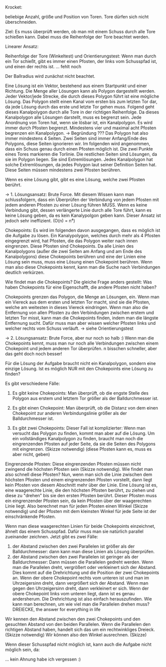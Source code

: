 Krocket:

beliebige Anzahl, größe und Position von Toren. Tore dürfen sich nicht überschneiden.

Ziel: Es muss überprüft werden, ob man mit einem Schuss durch alle Tore schießen kann. Dabei muss die Reihenfolge der Tore beachtet werden. 

Linearer Ansatz:

Reihenfolge der Tore (Winkeltest) und Orientierungstest:
Wenn man durch ein Tor schießt, gibt es immer einen Pfosten, der links vom Schusspfad ist, und einen der rechts ist.
... fehlt noch


Der Ballradius wird zunächst nicht beachtet.


Eine Lösung ist ein Vektor, bestehend aus einem Startpunkt und einer Richtung. Die Menge aller Lösungen kann als Polygon dargestellt werden. 
Jeder Vektor/jede Strecke, die durch dieses Polygon führt ist eine mögliche Lösung. 
Das Polygon stellt einen Kanal vom ersten bis zum letzten Tor dar, da jede Lösung durch das erste und letzte Tor gehen muss. 
Folgend geht dieses Kanalpolygon durch alle Tore in der richtigen Reihenfolge. 
Da dieses Kanalpolygon alle Lösungen darstellt, muss es begrenzt sein. Jede Anordnung von Toren hat, wenn sie lösbar ist, ein Kanalpolygon.
Es wird immer durch Pfosten begrenzt. Mindestens vier und maximal acht Pfosten begrenzen ein Kanalpolygon. -> Begründung ???
Das Polygon hat also immer mindestens 4 Seiten. Zwei Seiten sind immer Anfang/Ende des Polygons, diese Seiten ignorieren wir.
Im folgenden wird angenommen, dass ein Schuss genau durch einen Pfosten möglich ist. Die zwei Punkte eines Tores markieren die Torlinie.
Die restlichen Seiten sind Lösungen, da sie im Polygon liegen. Sie sind Extremlösungen. 
Jedes Kanalpolygon hat solche Extremlösungen, da jedes Polygon laut seiner Definition Seiten hat. Diese Seiten müssen mindestens zwei Pfosten berühren.

Wenn es eine Lösung gibt, gibt es eine Lösung, welche zwei Pfosten berührt.

-> 1. Lösungsansatz: Brute Force.
Mit diesem Wissen kann man schlussfolgern, dass ein Überprüfen der Verbindung von jedem Pfosten mit jedem anderen Pfosten zu einer Lösung führen MUSS.
Wenn es keine Verbindung gibt, dessen verlängerte Linie durch alle Tore führt, kann es keine Lösung geben, da es kein Kanalypolgon geben kann.
Dieser Ansatz ist jedoch sehr ineffizient. (O(n) = n⁴)


Chokepoints:
Es wird im folgenden davon ausgegangen, dass es möglich ist die Aufgabe zu lösen.
Ein Kanalypolygon, welches durch mehr als 4 Pfosten eingegrenzt wird, hat Pfosten, die das Polygon weiter nach innen eingrenzen. Diese Pfosten sind Chokepoints.
Da alle Linien des Kanalpolygons (außer die zwei Seiten am Anfang und am Ende des Kanalpolygons) diese Chokepoints berühren und eine der Linien eine Lösung sein muss, muss eine Lösung einen Chokepoint berühren. Wenn man also diese Chokepoints kennt, kann man die Suche nach Verbindungen deutlich verkürzen.

Wie findet man die Chokepoints?
Die gleiche Frage anders gestellt: Was haben Chokepoints für eine Eigenschafft, die andere Pfosten nicht haben?

Chokepoints grenzen das Polygon, die Menge an Lösungen, ein. Wenn man ein Viereck aus dem ersten und letzten Tor macht, sind sie die Pfosten, welche am weitesten in dieses Viereck eindringen. Wenn man also die Entfernung von allen Pfosten zu den Verbindungen zwischen erstem und letzten Tor misst, kann man die Chokepoints finden, indem man die längste Entfernung sucht. 
Dafür muss man aber wissen welcher Pfosten links und welcher rechts vom Schuss verläuft. -> siehe Orientierungstest

-> 2. Lösungsansatz: Brute Force, aber nur noch so halb :)
Wenn man die Chokepoints kennt, muss man nur noch alle Verbindungen zwischen einem Chokepoint und jedem anderen Tor überprüfen.
n bisschen schneller, aber das geht doch noch besser!


Für die Lösung der Aufgabe braucht nicht ein Kanalpolygon, sondern eine einzige Lösung.
Ist es möglich NUR mit den Chokepoints eine Lösung zu finden?

Es gibt verschiedene Fälle:
1. Es gibt keine Chokepoints: Man überprüft, ob die engste Stelle des Polygon aus erstem und letztem Tor größer als der Balldurchmesser ist.
2. Es gibt einen Chokepoint: Man überprüft, ob die Distanz von dem einen Chokepoint zur anderen Verbindungslinie größer als der Balldurchmesser ist.

3. Es gibt zwei Chokepoints:
Dieser Fall ist komplizierter:
Wenn man versucht das Polygon zu finden, kommt man aber auf die Lösung.
Um ein vollständiges Kanalpolygon zu finden, braucht man noch die eingrenzenden Pfosten auf jeder Seite, da sie die Seiten des Polygons mit eingrenzen. (Skizze notwendig) (diese Pfosten kann es, muss es aber nicht, geben)

Eingrenzende Pfosten:
Diese eingrenzenden Pfosten müssen nicht zwingend die höchsten Pfosten sein (Skizze notwendig). Wie findet man also schnell diese Pfosten?
Nun, wenn man sich die Linie zwischen dem höchsten Pfosten und einem eingrenzenden Pfosten vorstellt, dann liegt kein Pfosten von diesem Abschnitt mehr über der Linie. 
Eine Lösung ist es, eine waagerechte Linie, die den höchsten Pfosten berührt, zu ziehen und diese zu "drehen" bis sie den ersten Pfosten berührt. Dieser Pfosten muss ein eingrenzender Pfosten sein, da kein Pfosten über der waagerechten Linie liegt.
Also berechnet man für jeden Pfosten einen Winkel (Skizze notwendig) und der Pfosten mit dem kleinsten Winkel für jede Seite ist der einschränkende Pfosten.

Wenn man diese waagerechten Linien für beide Chokepoints einzeichnet, ähnelt das einem Schusspfad. Dafür muss man sie natürlich parallel zueinander zeichnen.
Jetzt gibt es zwei Fälle:
1. der Abstand zwischen den zwei Parallelen ist größer als der Balldurchmesser: dann kann man diese Linien als Lösung überprüfen.
2. der Abstand zwischen den zwei Parallelen ist geringer als der Balldurchmesser: Dann müssen die Parallelen gedreht werden.
Wenn man die Parallelen dreht, vergrößert oder verkleinert sich der Abstand. Dies kommt auf die Drehrichtung und die Position der zwei Chokepoints an.
Wenn der obere Chokepoint rechts vom unteren ist und man im Uhrzeigersinn dreht, dann vergrößert sich der Abstand. Wenn man gegen den Uhrzeigersinn dreht, dann verkleinert er sich. Wenn der obere Chokepoint links vom unteren liegt, dann ist es genau andersherum.
Die Drehrichtung ist  also einfach herauszufinden.
Wie kann man berechnen, um wie viel man die Parallelen drehen muss?
DREIECKE, the answer for everything in life

Wir kennen den Abstand zwischen den zwei Chokepoints und den gesuchten Abstand von den beiden Parallelen. Wenn die Parallelen den richtigen Abstand haben, handelt sich das um ein rechtwinkliges Dreieck. (Skizze notwendig)
Wir können also den Winkel ausrechnen. (Skizze)

Wenn dieser Schusspfad nicht möglich ist, kann auch die Aufgabe nicht möglich sein, da:

... kein Ahnung habe ich vergessen :)
















